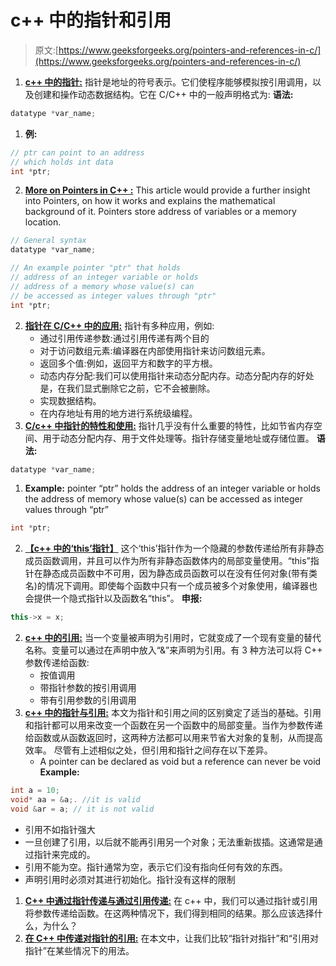 # c++ 中的指针和引用

> 原文:[https://www.geeksforgeeks.org/pointers-and-references-in-c/](https://www.geeksforgeeks.org/pointers-and-references-in-c/)

1.  [**c++ 中的指针:**](https://www.geeksforgeeks.org/pointers-c-examples/) 指针是地址的符号表示。它们使程序能够模拟按引用调用，以及创建和操作动态数据结构。它在 C/C++ 中的一般声明格式为:
    **语法:**

```cpp
datatype *var_name; 
```

1.  **例:**

```cpp
// ptr can point to an address
// which holds int data
int *ptr;   
```

2.  [**More on Pointers in C++ :**](https://www.geeksforgeeks.org/pointers-in-c-and-c-set-1-introduction-arithmetic-and-array/) This article would provide a further insight into Pointers, on how it works and explains the mathematical background of it. Pointers store address of variables or a memory location. 

```cpp
// General syntax
datatype *var_name; 

// An example pointer "ptr" that holds
// address of an integer variable or holds
// address of a memory whose value(s) can
// be accessed as integer values through "ptr"
int *ptr;
```

2.  [**指针在 C/C++ 中的应用:**](https://www.geeksforgeeks.org/applications-of-pointers-in-c-cpp/) 指针有多种应用，例如:
    *   通过引用传递参数:通过引用传递有两个目的
    *   对于访问数组元素:编译器在内部使用指针来访问数组元素。
    *   返回多个值:例如，返回平方和数字的平方根。
    *   动态内存分配:我们可以使用指针来动态分配内存。动态分配内存的好处是，在我们显式删除它之前，它不会被删除。
    *   实现数据结构。
    *   在内存地址有用的地方进行系统级编程。
3.  [**C/c++ 中指针的特性和使用:**](https://www.geeksforgeeks.org/features-and-use-of-pointers-in-c-c/) 指针几乎没有什么重要的特性，比如节省内存空间、用于动态分配内存、用于文件处理等。指针存储变量地址或存储位置。
    **语法:**

```cpp
datatype *var_name; 
```

1.  **Example:** pointer “ptr” holds the address of an integer variable or holds the address of memory whose value(s) can be accessed as integer values through “ptr” 

```cpp
int *ptr;
```

2.  [**【c++ 中的‘this’指针】**](https://www.geeksforgeeks.org/this-pointer-in-c/) 这个‘this’指针作为一个隐藏的参数传递给所有非静态成员函数调用，并且可以作为所有非静态函数体内的局部变量使用。“this”指针在静态成员函数中不可用，因为静态成员函数可以在没有任何对象(带有类名)的情况下调用。即使每个函数中只有一个成员被多个对象使用，编译器也会提供一个隐式指针以及函数名“this”。
    **申报:**

```cpp
this->x = x; 
```

2.  [**c++ 中的引用:**](https://www.geeksforgeeks.org/references-in-c/) 当一个变量被声明为引用时，它就变成了一个现有变量的替代名称。变量可以通过在声明中放入“&”来声明为引用。有 3 种方法可以将 C++ 参数传递给函数:
    *   按值调用
    *   带指针参数的按引用调用
    *   带有引用参数的引用调用
3.  [**c++ 中的指针与引用:**](https://www.geeksforgeeks.org/pointers-vs-references-cpp/) 本文为指针和引用之间的区别奠定了适当的基础。引用和指针都可以用来改变一个函数在另一个函数中的局部变量。当作为参数传递给函数或从函数返回时，这两种方法都可以用来节省大对象的复制，从而提高效率。
    尽管有上述相似之处，但引用和指针之间存在以下差异。
    *   A pointer can be declared as void but a reference can never be void 
        **Example:** 

```cpp
int a = 10;
void* aa = &a;. //it is valid
void &ar = a; // it is not valid
```

*   引用不如指针强大
*   一旦创建了引用，以后就不能再引用另一个对象；无法重新拔插。这通常是通过指针来完成的。
*   引用不能为空。指针通常为空，表示它们没有指向任何有效的东西。
*   声明引用时必须对其进行初始化。指针没有这样的限制

1.  [**C++ 中通过指针传递与通过引用传递:**](https://www.geeksforgeeks.org/passing-by-pointer-vs-passing-by-reference-in-c/) 在 c++ 中，我们可以通过指针或引用将参数传递给函数。在这两种情况下，我们得到相同的结果。那么应该选择什么，为什么？
2.  [**在 C++ 中传递对指针的引用:**](https://www.geeksforgeeks.org/passing-reference-to-a-pointer-in-c/) 在本文中，让我们比较“指针对指针”和“引用对指针”在某些情况下的用法。